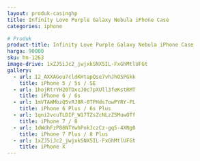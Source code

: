 ```yaml
---
layout: produk-casinghp
title: Infinity Love Purple Galaxy Nebula iPhone Case
categories: iphone

# Produk
product-title: Infinity Love Purple Galaxy Nebula iPhone Case
harga: 90000
sku: hn-1263
image-drive: 1xZJ5iJc2_jwjxkSNX5IL-FxGhMtlUFGt
gallery:
  - url: 12_AXXAGou7cldKHtapQse7vhJhOSPGkk
    title: iPhone 5 / 5s / SE
  - url: 1hojRtrYH20TDxcJ0c7pXUll3feKstRMT
    title: iPhone 6 / 6s
  - url: 1mVTAWMbzQ5vRJ8R-0TPHds7owPYRY-FL
    title: iPhone 6 Plus / 6s Plus
  - url: 1qni2vcuTLDIF_W17TZsZcNLzZ5MuwOTf
    title: iPhone 7 / 8
  - url: 1dWdhFzP86NTYwhPnkJczCz-gq5-4XNg0
    title: iPhone 7 Plus / 8 Plus
  - url: 1xZJ5iJc2_jwjxkSNX5IL-FxGhMtlUFGt
    title: iPhone X
---
```

